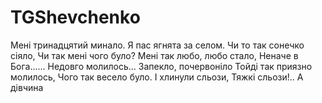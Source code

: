 # TGShevchenko

Мені тринадцятий минало.
Я пас ягнята за селом.
Чи то так сонечко сіяло,
Чи так мені чого було?
Мені так любо, любо стало,
Неначе в Бога......
Недовго молилось...
Запекло, почервоніло
Тойді так приязно молилось,
Чого так весело було.
І хлинули сльози,
Тяжкі сльози!.. А дівчина
